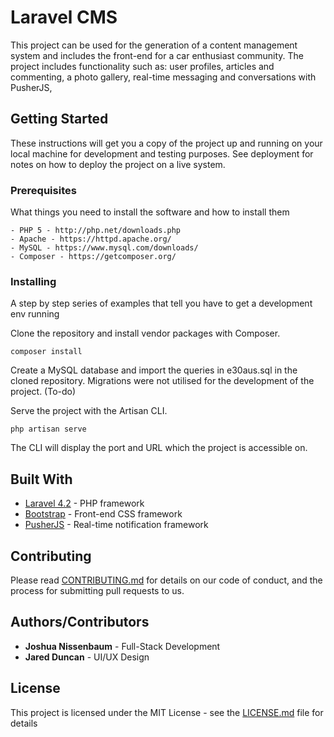 # Laravel CMS

This project can  be used for the generation of a content management system and includes the front-end for a car enthusiast community. The project includes functionality such as: user profiles, articles and commenting, a photo gallery, real-time messaging and conversations with PusherJS, 

## Getting Started

These instructions will get you a copy of the project up and running on your local machine for development and testing purposes. See deployment for notes on how to deploy the project on a live system.

### Prerequisites

What things you need to install the software and how to install them

```
- PHP 5 - http://php.net/downloads.php
- Apache - https://httpd.apache.org/
- MySQL - https://www.mysql.com/downloads/
- Composer - https://getcomposer.org/
```

### Installing

A step by step series of examples that tell you have to get a development env running

Clone the repository and install vendor packages with Composer.

```
composer install
```

Create a MySQL database and import the queries in e30aus.sql in the cloned repository. Migrations were not utilised for the development of the project. (To-do)



Serve the project with the Artisan CLI.

```
php artisan serve
```

The CLI will display the port and URL which the project is accessible on.


## Built With

* [Laravel 4.2](https://laravel.com/docs/4.2) - PHP framework
* [Bootstrap](https://getbootstrap.com/) - Front-end CSS framework
* [PusherJS](https://pusher.com/) - Real-time notification framework

## Contributing

Please read [CONTRIBUTING.md](https://gist.github.com/PurpleBooth/b24679402957c63ec426) for details on our code of conduct, and the process for submitting pull requests to us.

## Authors/Contributors

* **Joshua Nissenbaum** - Full-Stack Development
* **Jared Duncan** - UI/UX Design


## License

This project is licensed under the MIT License - see the [LICENSE.md](LICENSE.md) file for details